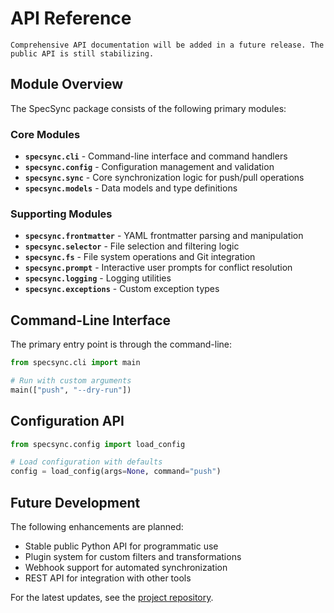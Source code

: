# API Reference

```{note}
Comprehensive API documentation will be added in a future release. The public API is still stabilizing.
```

## Module Overview

The SpecSync package consists of the following primary modules:

### Core Modules

- **`specsync.cli`** - Command-line interface and command handlers
- **`specsync.config`** - Configuration management and validation
- **`specsync.sync`** - Core synchronization logic for push/pull operations
- **`specsync.models`** - Data models and type definitions

### Supporting Modules

- **`specsync.frontmatter`** - YAML frontmatter parsing and manipulation
- **`specsync.selector`** - File selection and filtering logic
- **`specsync.fs`** - File system operations and Git integration
- **`specsync.prompt`** - Interactive user prompts for conflict resolution
- **`specsync.logging`** - Logging utilities
- **`specsync.exceptions`** - Custom exception types

## Command-Line Interface

The primary entry point is through the command-line:

```python
from specsync.cli import main

# Run with custom arguments
main(["push", "--dry-run"])
```

## Configuration API

```python
from specsync.config import load_config

# Load configuration with defaults
config = load_config(args=None, command="push")
```

## Future Development

The following enhancements are planned:

- Stable public Python API for programmatic use
- Plugin system for custom filters and transformations
- Webhook support for automated synchronization
- REST API for integration with other tools

For the latest updates, see the [project repository](https://github.com/username/specsync).
